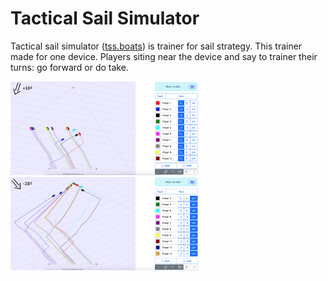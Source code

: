 # Tactical Sail Simulator
Tactical sail simulator ([tss.boats](https://tss.boats)) is trainer for sail strategy. This trainer made for one device. Players siting near the device and say to trainer their turns: go forward or do take. 
<p float="left">
<img src="screenshots/1.png" alt="Screenshot 1" style="width: 49%; min-width: 300px">
<img src="screenshots/2.png" alt="Screenshot 2" style="width: 49%; min-width: 300px">
</p>
